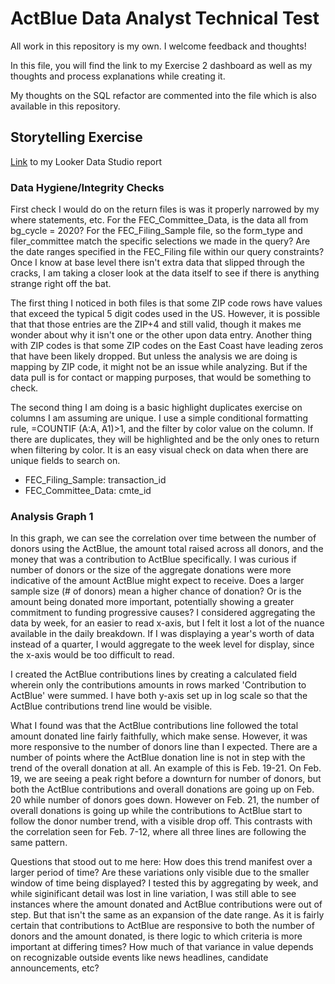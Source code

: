 # ActBlue Data Analyst Technical Test
All work in this repository is my own. I welcome feedback and thoughts! 

In this file, you will find the link to my Exercise 2 dashboard as well as my thoughts and process explanations while creating it. 

My thoughts on the SQL refactor are commented into the file which is also available in this repository.

## Storytelling Exercise
[Link](https://lookerstudio.google.com/reporting/ac3466ca-6c5a-4395-a13e-d5399bb97c60 "Exercise 2 Dashboard") to my Looker Data Studio report

### Data Hygiene/Integrity Checks
First check I would do on the return files is was it properly narrowed by my where statements, etc. For the FEC_Committee_Data, is the data all from bg_cycle = 2020? For the FEC_Filing_Sample file, so the form_type and filer_committee match the specific selections we made in the query? Are the date ranges specified in the FEC_Filing file within our query constraints? Once I know at base level there isn't extra data that slipped through the cracks, I am taking a closer look at the data itself to see if there is anything strange right off the bat.

The first thing I noticed in both files is that some ZIP code rows have values that exceed the typical 5 digit codes used in the US. However, it is possible that that those entries are the ZIP+4 and still valid, though it makes me wonder about why it isn't one or the other upon data entry. Another thing with ZIP codes is that some ZIP codes on the East Coast have leading zeros that have been likely dropped. But unless the analysis we are doing is mapping by ZIP code, it might not be an issue while analyzing. But if the data pull is for contact or mapping purposes, that would be something to check. 

The second thing I am doing is a basic highlight duplicates exercise on columns I am assuming are unique. I use a simple conditional formatting rule, =COUNTIF (A:A, A1)>1, and the filter by color value on the column. If there are duplicates, they will be highlighted and be the only ones to return when filtering by color. It is an easy visual check on data when there are unique fields to search on.
   
* FEC_Filing_Sample: transaction_id
* FEC_Committee_Data: cmte_id

### Analysis Graph 1
In this graph, we can see the correlation over time between the number of donors using the ActBlue, the amount total raised across all donors, and the money that was a contribution to ActBlue specifically. I was curious if number of donors or the size of the aggregate donations were more indicative of the amount ActBlue might expect to receive. Does a larger sample size (# of donors) mean a higher chance of donation? Or is the amount being donated more important, potentially showing a greater commitment to funding progressive causes? I considered aggregating the data by week, for an easier to read x-axis, but I felt it lost a lot of the nuance available in the daily breakdown. If I was displaying a year's worth of data instead of a quarter, I would aggregate to the week level for display, since the x-axis would be too difficult to read.

I created the ActBlue contributions lines by creating a calculated field wherein only the contributions amounts in rows marked 'Contribution to ActBlue' were summed. I have both y-axis set up in log scale so that the ActBlue contributions trend line would be visible.

What I found was that the ActBlue contributions line followed the total amount donated line fairly faithfully, which make sense. However, it was more responsive to the number of donors line than I expected. There are a number of points where the ActBlue donation line is not in step with the trend of the overall donation at all. An example of this is Feb. 19-21. On Feb. 19, we are seeing a peak right before a downturn for number of donors, but both the ActBlue contributions and overall donations are going up on Feb. 20 while number of donors goes down. However on Feb. 21, the number of overall donations is going up while the contributions to ActBlue start to follow the donor number trend, with a visible drop off. This contrasts with the correlation seen for Feb. 7-12, where all three lines are following the same pattern.

Questions that stood out to me here: How does this trend manifest over a larger period of time? Are these variations only visible due to the smaller window of time being displayed? I tested this by aggregating by week, and while siginificant detail was lost in line variation, I was still able to see instances where the amount donated and ActBlue contributions were out of step. But that isn't the same as an expansion of the date range. As it is fairly certain that contributions to ActBlue are responsive to both the number of donors and the amount donated, is there logic to which criteria is more important at differing times? How much of that variance in value depends on recognizable outside events like news headlines, candidate announcements, etc? 

